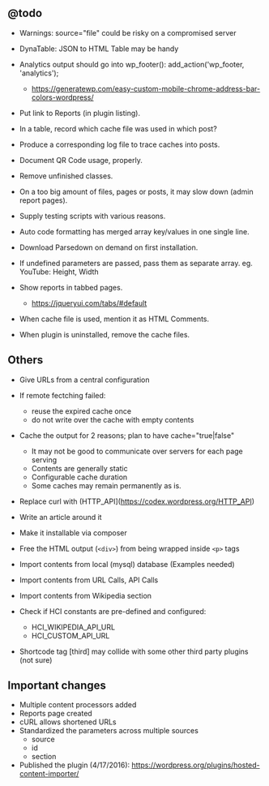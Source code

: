 ## @todo

 * Warnings:
	source="file" could be risky on a compromised server

 * DynaTable: JSON to HTML Table may be handy

 * Analytics output should go into wp_footer(): add_action('wp_footer, 'analytics');
	- https://generatewp.com/easy-custom-mobile-chrome-address-bar-colors-wordpress/
 * Put link to Reports (in plugin listing).
 * In a table, record which cache file was used in which post?
 * Produce a corresponding log file to trace caches into posts.
 * Document QR Code usage, properly.
 * Remove unfinished classes.
 * On a too big amount of files, pages or posts, it may slow down (admin report pages).
 * Supply testing scripts with various reasons.
 * Auto code formatting has merged array key/values in one single line.
 * Download Parsedown on demand on first installation.
 * If undefined parameters are passed, pass them as separate array.
	eg. YouTube: Height, Width
 * Show reports in tabbed pages.
	- https://jqueryui.com/tabs/#default
 * When cache file is used, mention it as HTML Comments.
 * When plugin is uninstalled, remove the cache files.


## Others

 * Give URLs from a central configuration
 * If remote fectching failed:
    - reuse the expired cache once
    - do not write over the cache with empty contents
 * Cache the output for 2 reasons; plan to have cache="true|false" 
    - It may not be good to communicate over servers for each page serving
    - Contents are generally static
    - Configurable cache duration
    - Some caches may remain permanently as is.

 * Replace curl with (HTTP_API](https://codex.wordpress.org/HTTP_API)
 * Write an article around it
 * Make it installable via composer
 * Free the HTML output (`<div>`) from being wrapped inside `<p>` tags
 * Import contents from local (mysql) database (Examples needed)
 * Import contents from URL Calls, API Calls
 * Import contents from Wikipedia section
 * Check if HCI constants are pre-defined and configured:
   - HCI_WIKIPEDIA_API_URL
   - HCI_CUSTOM_API_URL
 * Shortcode tag [third] may collide with some other third party plugins (not sure)


## Important changes

 * Multiple content processors added
 * Reports page created
 * cURL allows shortened URLs
 * Standardized the parameters across multiple sources
   - source
   - id
   - section
  * Published the plugin (4/17/2016): https://wordpress.org/plugins/hosted-content-importer/
